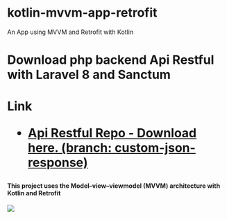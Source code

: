 # kotlin-mvvm-app-retrofit
An App using MVVM and Retrofit with Kotlin

<h1>Download php backend Api Restful with Laravel 8 and Sanctum<h1>
<strong>Link</strong>
<ul>
<li><a href="https://github.com/alcarazolabs/laravel-api-restful-sanctum">Api Restful Repo - Download here. (branch: custom-json-response)</a></li>
</ul>
<h4>This project uses the Model–view–viewmodel (MVVM) architecture with Kotlin and Retrofit</h4>

<img src="https://developer.android.com/topic/libraries/architecture/images/final-architecture.png">
